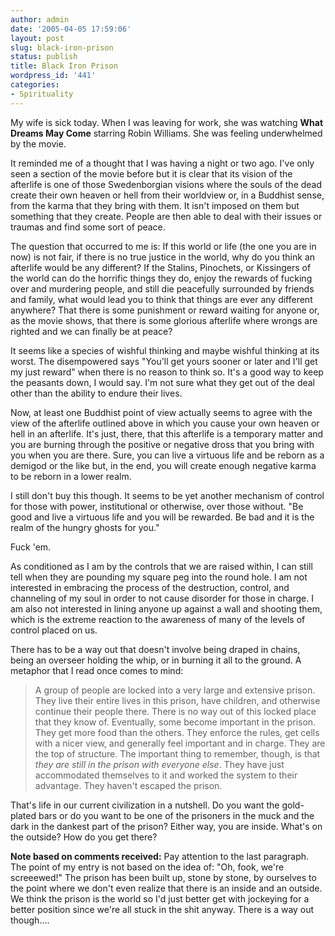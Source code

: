 ```yaml
---
author: admin
date: '2005-04-05 17:59:06'
layout: post
slug: black-iron-prison
status: publish
title: Black Iron Prison
wordpress_id: '441'
categories:
- Spirituality
---
```


My wife is sick today. When I was leaving for work, she was watching
**What Dreams May Come** starring Robin Williams. She was feeling
underwhelmed by the movie.

It reminded me of a thought that I was having a night or two ago. I've
only seen a section of the movie before but it is clear that its vision
of the afterlife is one of those Swedenborgian visions where the souls
of the dead create their own heaven or hell from their worldview or, in
a Buddhist sense, from the karma that they bring with them. It isn't
imposed on them but something that they create. People are then able to
deal with their issues or traumas and find some sort of peace.

The question that occurred to me is: If this world or life (the one you
are in now) is not fair, if there is no true justice in the world, why
do you think an afterlife would be any different? If the Stalins,
Pinochets, or Kissingers of the world can do the horrific things they
do, enjoy the rewards of fucking over and murdering people, and still
die peacefully surrounded by friends and family, what would lead you to
think that things are ever any different anywhere? That there is some
punishment or reward waiting for anyone or, as the movie shows, that
there is some glorious afterlife where wrongs are righted and we can
finally be at peace?

It seems like a species of wishful thinking and maybe wishful thinking
at its worst. The disempowered says "You'll get yours sooner or later
and I'll get my just reward" when there is no reason to think so. It's a
good way to keep the peasants down, I would say. I'm not sure what they
get out of the deal other than the ability to endure their lives.

Now, at least one Buddhist point of view actually seems to agree with
the view of the afterlife outlined above in which you cause your own
heaven or hell in an afterlife. It's just, there, that this afterlife is
a temporary matter and you are burning through the positive or negative
dross that you bring with you when you are there. Sure, you can live a
virtuous life and be reborn as a demigod or the like but, in the end,
you will create enough negative karma to be reborn in a lower realm.

I still don't buy this though. It seems to be yet another mechanism of
control for those with power, institutional or otherwise, over those
without. "Be good and live a virtuous life and you will be rewarded. Be
bad and it is the realm of the hungry ghosts for you."

Fuck 'em.

As conditioned as I am by the controls that we are raised within, I can
still tell when they are pounding my square peg into the round hole. I
am not interested in embracing the process of the destruction, control,
and channeling of my soul in order to not cause disorder for those in
charge. I am also not interested in lining anyone up against a wall and
shooting them, which is the extreme reaction to the awareness of many of
the levels of control placed on us.

There has to be a way out that doesn't involve being draped in chains,
being an overseer holding the whip, or in burning it all to the ground.
A metaphor that I read once comes to mind:

> A group of people are locked into a very large and extensive prison.
> They live their entire lives in this prison, have children, and
> otherwise continue their people there. There is no way out of this
> locked place that they know of. Eventually, some become important in
> the prison. They get more food than the others. They enforce the
> rules, get cells with a nicer view, and generally feel important and
> in charge. They are the top of structure. The important thing to
> remember, though, is that *they are still in the prison with everyone
> else*. They have just accommodated themselves to it and worked the
> system to their advantage. They haven't escaped the prison.

That's life in our current civilization in a nutshell. Do you want the
gold-plated bars or do you want to be one of the prisoners in the muck
and the dark in the dankest part of the prison? Either way, you are
inside. What's on the outside? How do you get there?

**Note based on comments received:** Pay attention to the last
paragraph. The point of my entry is not based on the idea of: "Oh, fook,
we're screeewed!" The prison has been built up, stone by stone, by
ourselves to the point where we don't even realize that there is an
inside and an outside. We think the prison is the world so I'd just
better get with jockeying for a better position since we're all stuck in
the shit anyway. There is a way out though....
